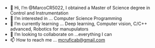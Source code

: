 - 👋 Hi, I’m @MarcoCR5022, I obtained a Master of Science degree in Control and Instrumentation
- 👀 I’m interested in ... Computer Science Programming
- 🌱 I’m currently learning ... Deep learning, Computer vision, C/C++ advanced, Robotics for manupulators
- 💞️ I’m looking to collaborate on ...everything I can
- 📫 How to reach me ... mcruficab@gmail.com

<!---
MarcoCR5022/MarcoCR5022 is a ✨ special ✨ repository because its `README.md` (this file) appears on your GitHub profile.
You can click the Preview link to take a look at your changes.
--->
